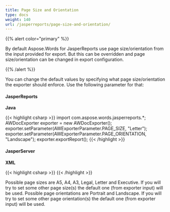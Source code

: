 ```yaml
---
title: Page Size and Orientation
type: docs
weight: 140
url: /jasperreports/page-size-and-orientation/
---
```


{{% alert color="primary" %}} 

By default Aspose.Words for JasperReports use page size/orientation from the input provided for export. But this can be overridden and page size/orientation can be changed in export configuration.

{{% /alert %}} 

You can change the default values by specifying what page size/orientation the exporter should enforce. Use the following parameter for that:

#### JasperReports

**Java**

{{< highlight csharp >}}
import com.aspose.words.jasperreports.*;
AWDocExporter exporter = new AWDocExporter();
exporter.setParameter(AWExporterParameter.PAGE_SIZE, "Letter");
exporter.setParameter(AWExporterParameter.PAGE_ORIENTATION, "Landscape");
exporter.exportReport();
{{< /highlight >}}

#### JasperServer

**XML**

{{< highlight csharp >}}
<bean id="aw_exportParameters" class="com.aspose.words.jasperreports.AWExportParametersBean">
    <property name="pageSize" value="Letter"/>
    <property name="pageSize" value="Landscape"/>
</bean>
{{< /highlight >}}

Possible page sizes are A5, A4, A3, Legal, Letter and Executive. If you will try to set some other page size(s) the default one (from exporter input) will be used. Possible page orientations are Portrait and Landscape. If you will try to set some other page orientation(s) the default one (from exporter input) will be used.
